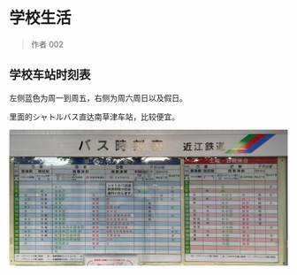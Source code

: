 # 学校生活

> 作者 002

## 学校车站时刻表

左侧蓝色为周一到周五，右侧为周六周日以及假日。

里面的シャトルバス直达南草津车站，比较便宜。

![image-20220921230948521](pictures/image-20220921230948521.png)